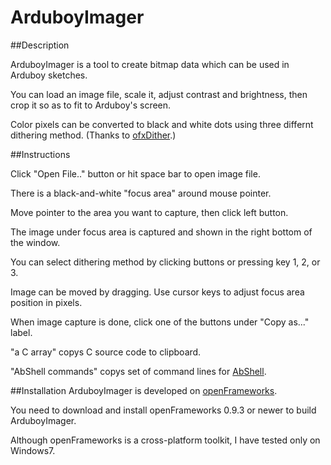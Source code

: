 # ArduboyImager

##Description

ArduboyImager is a tool to create bitmap data which can be used in Arduboy sketches.

You can load an image file, scale it, adjust contrast and brightness, then crop it so as to fit to Arduboy's screen.

Color pixels can be converted to black and white dots using three differnt dithering method. (Thanks to [ofxDither](http://www.julapy.com/blog/2011/03/09/ofxdither/).)

##Instructions

Click "Open File.." button or hit space bar to open image file.

There is a black-and-white "focus area" around mouse pointer. 

Move pointer to the area you want to capture, then click left button.

The image under focus area is captured and shown in the right bottom of the window.

You can select dithering method by clicking buttons or pressing key 1, 2, or 3.

Image can be moved by dragging. Use cursor keys to adjust focus area position in pixels.

When image capture is done, click one of the buttons under "Copy as..." label.

"a C array" copys C source code to clipboard.

"AbShell commands" copys set of command lines for [AbShell](https://github.com/boochow/abshell). 

##Installation
ArduboyImager is developed on [openFrameworks](http://openframeworks.cc/).

You need to download and install openFrameworks 0.9.3 or newer to build ArduboyImager.

Although openFrameworks is a cross-platform toolkit, I have tested only on Windows7.
